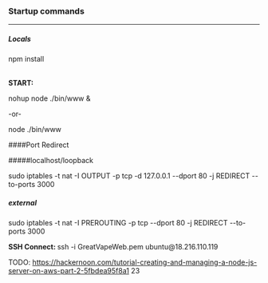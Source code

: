 <h3>Startup commands</h3>
<hr>


<h5>Locals</h5>
npm install         <br>
<br>


<b>START: </b>

nohup node ./bin/www &

-or-

node ./bin/www


####Port Redirect

#####localhost/loopback

sudo iptables -t nat -I OUTPUT -p tcp -d 127.0.0.1 --dport 80 -j REDIRECT --to-ports 3000

##### external
sudo iptables -t nat -I PREROUTING -p tcp --dport 80 -j REDIRECT --to-ports 3000



<p><b>SSH Connect: </b>ssh -i GreatVapeWeb.pem ubuntu@18.216.110.119

TODO: https://hackernoon.com/tutorial-creating-and-managing-a-node-js-server-on-aws-part-2-5fbdea95f8a1
23